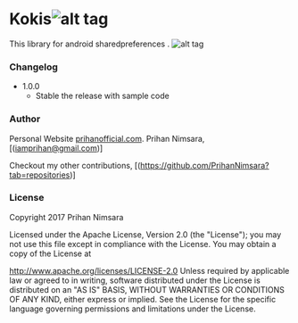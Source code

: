 # Kokis![alt tag](https://api.bintray.com/packages/prihannimsara/KokisRepository/kokis/images/download.svg)

This library for android sharedpreferences .
![alt tag](https://user-images.githubusercontent.com/29063580/27034382-23bcc2ca-4f9b-11e7-8189-f8ddada96a20.jpg)
### Changelog
- 1.0.0
    - Stable the release with sample code

### Author
Personal Website [prihanofficial.com](http://prihanofficial.com/).
Prihan Nimsara, [(iamprihan@gmail.com)]

Checkout my other contributions, [(https://github.com/PrihanNimsara?tab=repositories)]
### License

Copyright 2017 Prihan Nimsara

Licensed under the Apache License, Version 2.0 (the "License"); you may not use this file except in compliance with the License. You may obtain a copy of the License at

http://www.apache.org/licenses/LICENSE-2.0
Unless required by applicable law or agreed to in writing, software distributed under the License is distributed on an "AS IS" BASIS, WITHOUT WARRANTIES OR CONDITIONS OF ANY KIND, either express or implied. See the License for the specific language governing permissions and limitations under the License.
